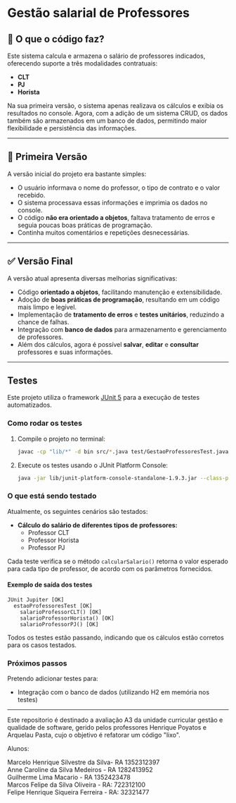 # Gestão salarial de Professores

## 📌 O que o código faz?

Este sistema calcula e armazena o salário de professores indicados, oferecendo suporte a três modalidades contratuais:

- **CLT**
- **PJ**
- **Horista**

Na sua primeira versão, o sistema apenas realizava os cálculos e exibia os resultados no console. Agora, com a adição de um sistema CRUD, os dados também são armazenados em um banco de dados, permitindo maior flexibilidade e persistência das informações.

---

## 🧾 Primeira Versão

A versão inicial do projeto era bastante simples:

- O usuário informava o nome do professor, o tipo de contrato e o valor recebido.
- O sistema processava essas informações e imprimia os dados no console.
- O código **não era orientado a objetos**, faltava tratamento de erros e seguia poucas boas práticas de programação.
- Continha muitos comentários e repetições desnecessárias.

---

## ✅ Versão Final

A versão atual apresenta diversas melhorias significativas:

- Código **orientado a objetos**, facilitando manutenção e extensibilidade.
- Adoção de **boas práticas de programação**, resultando em um código mais limpo e legível.
- Implementação de **tratamento de erros** e **testes unitários**, reduzindo a chance de falhas.
- Integração com **banco de dados** para armazenamento e gerenciamento de professores.
- Além dos cálculos, agora é possível **salvar**, **editar** e **consultar** professores e suas informações.

---


## Testes

Este projeto utiliza o framework [JUnit 5](https://junit.org/junit5/) para a execução de testes automatizados.

### Como rodar os testes

1. Compile o projeto no terminal:
   ```sh
   javac -cp "lib/*" -d bin src/*.java test/GestaoProfessoresTest.java

   ```

2. Execute os testes usando o JUnit Platform Console:
   ```sh
   java -jar lib/junit-platform-console-standalone-1.9.3.jar --class-path bin --scan-class-path
   ```

### O que está sendo testado

Atualmente, os seguintes cenários são testados:

- **Cálculo do salário de diferentes tipos de professores:**
  - Professor CLT
  - Professor Horista
  - Professor PJ

Cada teste verifica se o método `calcularSalario()` retorna o valor esperado para cada tipo de professor, de acordo com os parâmetros fornecidos.

#### Exemplo de saída dos testes

```
JUnit Jupiter [OK]
  estaoProfessoresTest [OK]
    salarioProfessorCLT() [OK]
    salarioProfessorHorista() [OK]
    salarioProfessorPJ() [OK]
```

Todos os testes estão passando, indicando que os cálculos estão corretos para os casos testados.

### Próximos passos

Pretendo adicionar testes para:
- Integração com o banco de dados (utilizando H2 em memória nos testes)

---






Este repositorio é destinado a avaliação A3 da unidade curricular gestão e qualidade de software, gerido pelos professores Henrique Poyatos e Arquelau Pasta, cujo o objetivo é refatorar um código "lixo".

Alunos:

Marcelo Henrique Silvestre da Silva- RA 1352312397 <br>
Anne Caroline da Silva Medeiros - RA 1282413952 <br>
Guilherme Lima Macario - RA 1352423478 <br>
Marcos Felipe da Silva Oliveira - RA: 722312100 <br>
Felipe Henrique Siqueira Ferreira - RA: 32321477
